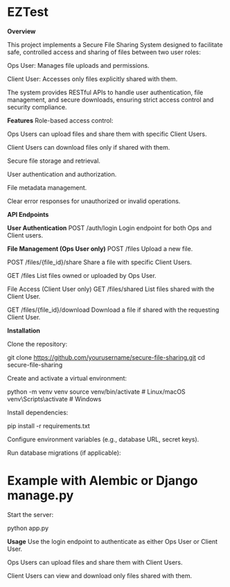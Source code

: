 # EZTest
****Overview****

This project implements a Secure File Sharing System designed to facilitate safe, controlled access and sharing of files between two user roles:

Ops User: Manages file uploads and permissions.

Client User: Accesses only files explicitly shared with them.

The system provides RESTful APIs to handle user authentication, file management, and secure downloads, ensuring strict access control and security compliance.

****Features****
Role-based access control:

Ops Users can upload files and share them with specific Client Users.

Client Users can download files only if shared with them.

Secure file storage and retrieval.

User authentication and authorization.

File metadata management.

Clear error responses for unauthorized or invalid operations.

****API Endpoints****

**User Authentication**
POST /auth/login
Login endpoint for both Ops and Client users.

**File Management (Ops User only)**
POST /files
Upload a new file.

POST /files/{file_id}/share
Share a file with specific Client Users.

GET /files
List files owned or uploaded by Ops User.

File Access (Client User only)
GET /files/shared
List files shared with the Client User.

GET /files/{file_id}/download
Download a file if shared with the requesting Client User.

****Installation****

Clone the repository:

git clone https://github.com/yourusername/secure-file-sharing.git
cd secure-file-sharing

Create and activate a virtual environment:

python -m venv venv
source venv/bin/activate  # Linux/macOS
venv\Scripts\activate     # Windows

Install dependencies:

pip install -r requirements.txt

Configure environment variables (e.g., database URL, secret keys).

Run database migrations (if applicable):

# Example with Alembic or Django manage.py

Start the server:

python app.py

****Usage****
Use the login endpoint to authenticate as either Ops User or Client User.

Ops Users can upload files and share them with Client Users.

Client Users can view and download only files shared with them.

